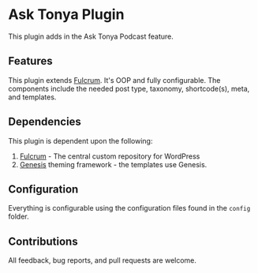 # Ask Tonya Plugin

This plugin adds in the Ask Tonya Podcast feature.

## Features

This plugin extends [Fulcrum](https://github.com/hellofromtonya/Fulcrum). It's OOP and fully configurable.  The components include the needed post type, taxonomy, shortcode(s), meta, and templates.

## Dependencies

This plugin is dependent upon the following:

1. [Fulcrum](https://github.com/hellofromtonya/Fulcrum) - The central custom repository for WordPress
2. [Genesis](http://www.studiopress.com/features/) theming framework - the templates use Genesis.

## Configuration

Everything is configurable using the configuration files found in the `config` folder.

## Contributions

All feedback, bug reports, and pull requests are welcome.